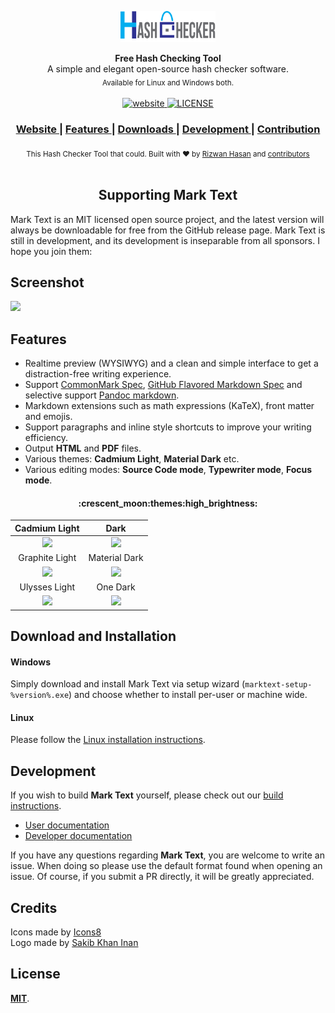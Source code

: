 <p align="center"><img src="logo/hash_checker_header.png" alt="Hash Checker" width="30%"></p>

<div align="center">
  <strong>Free Hash Checking Tool</strong><br>
  A simple and elegant open-source hash checker software.<br>
  <sub>Available for Linux and Windows both.</sub>
</div>

<br>

<div align="center">
  <!-- Version -->
  <a href="https://marktext.github.io/website">
    <img src="https://badge.fury.io/gh/jocs%2Fmarktext.svg" alt="website">
  </a>
  <!-- License -->
  <a href="LICENSE">
    <img src="https://img.shields.io/github/license/marktext/marktext.svg" alt="LICENSE">
  </a>
</div>

<div align="center">
  <h3>
    <a href="https://marktext.app">
      Website
    </a>
    <span> | </span>
    <a href="https://github.com/marktext/marktext#features">
      Features
    </a>
    <span> | </span>
    <a href="https://github.com/marktext/marktext#download-and-installation">
      Downloads
    </a>
    <span> | </span>
    <a href="https://github.com/marktext/marktext#development">
      Development
    </a>
    <span> | </span>
    <a href="https://github.com/marktext/marktext#contribution">
      Contribution
    </a>
  </h3>
</div>

<div align="center">
  <sub>This Hash Checker Tool that could. Built with ❤︎ by
    <a href="https://github.com/Rizwan-Hasan/">Rizwan Hasan</a> and
    <a href="https://github.com/Rizwan-Hasan/Free-Hash-Checker/graphs/contributors">
      contributors
    </a>
  </sub>
</div>

<br />

<h2 align="center">Supporting Mark Text</h2>

Mark Text is an MIT licensed open source project, and the latest version will always be downloadable for free from the GitHub release page. Mark Text is still in development, and its development is inseparable from all sponsors. I hope you join them:

## Screenshot

![](docs/marktext.png?raw=true)

## Features

- Realtime preview (WYSIWYG) and a clean and simple interface to get a distraction-free writing experience.
- Support [CommonMark Spec](https://spec.commonmark.org/0.29/), [GitHub Flavored Markdown Spec](https://github.github.com/gfm/) and selective support [Pandoc markdown](https://pandoc.org/MANUAL.html#pandocs-markdown).
- Markdown extensions such as math expressions (KaTeX), front matter and emojis.
- Support paragraphs and inline style shortcuts to improve your writing efficiency.
- Output **HTML** and **PDF** files.
- Various themes: **Cadmium Light**, **Material Dark** etc.
- Various editing modes: **Source Code mode**, **Typewriter mode**, **Focus mode**.

<h4 align="center">:crescent_moon:themes:high_brightness:</h4>

| Cadmium Light                                     | Dark                                            |
|:-------------------------------------------------:|:-----------------------------------------------:|
| ![](docs/themeImages/cadmium-light.png?raw=true)  | ![](docs/themeImages/dark.png?raw=true)         |
| Graphite Light                                    | Material Dark                                   |
| ![](docs/themeImages/graphite-light.png?raw=true) | ![](docs/themeImages/materal-dark.png?raw=true) |
| Ulysses Light                                     | One Dark                                        |
| ![](docs/themeImages/ulysses-light.png?raw=true)  | ![](docs/themeImages/one-dark.png?raw=true)     |

## Download and Installation

#### Windows

Simply download and install Mark Text via setup wizard (`marktext-setup-%version%.exe`) and choose whether to install per-user or machine wide.

#### Linux

Please follow the [Linux installation instructions](docs/LINUX.md).

## Development

If you wish to build **Mark Text** yourself, please check out our [build instructions](docs/dev/BUILD.md).

- [User documentation](docs/README.md)
- [Developer documentation](docs/dev/README.md)

If you have any questions regarding **Mark Text**, you are welcome to write an issue. When doing so please use the default format found when opening an issue. Of course, if you submit a PR directly, it will be greatly appreciated.

## Credits

<div>Icons made by <a href="https://icons8.com/">Icons8</a></div>
<div>Logo made by <a href="https://github.com/skinan">Sakib Khan Inan</a></div>

## License

[**MIT**](LICENSE).
